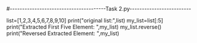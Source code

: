 #---------------------------------------Task 2.py-------------------------

list=[1,2,3,4,5,6,7,8,9,10]
print("original list:",list)
my_list=list[:5]
print("Extracted First Five Element: ",my_list)
my_list.reverse()
print("Reversed Extracted Element: ",my_list)

